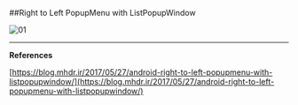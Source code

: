 ##Right to Left PopupMenu with ListPopupWindow

![01](https://raw.githubusercontent.com/mhdr/AndroidSamples/master/089/images/01.png  "01")

***

**References**

[https://blog.mhdr.ir/2017/05/27/android-right-to-left-popupmenu-with-listpopupwindow/](https://blog.mhdr.ir/2017/05/27/android-right-to-left-popupmenu-with-listpopupwindow/) 